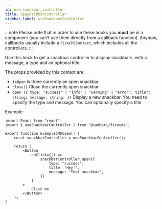 ```yaml
---
id: use_snackbar_controller
title: useSnackbarController
sidebar_label: useSnackbarController
---
```


:::note
Please note that in order to use these hooks you **must** be in
a component (you can't use them directly from a callback function).
Anyhow, callbacks usually include a `FireCMSContext`, which includes all
the controllers.
:::

Use this hook to get a snackbar controller to display snackbars, with a message,
a type and an optional title.

The props provided by this context are:

- `isOpen` Is there currently an open snackbar
- `close()` Close the currently open snackbar
- `open ({ type: "success" | "info" | "warning" | "error"; title?: string; message: string; })`
  Display a new snackbar. You need to specify the type and message. You can
  optionally specify a title

Example:

```tsx
import React from "react";
import { useSnackbarController } from "@camberi/firecms";

export function ExampleCMSView() {
    const snackbarController = useSnackbarController();

    return (
        <Button
            onClick={() =>
                snackbarController.open({
                    type: "success",
                    title: "Hey!",
                    message: "Test snackbar",
                })
            }
        >
            Click me
        </Button>
    );
}
```

